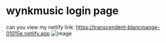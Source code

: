 # wynkmusic login page
can you view my netlify link: https://transcendent-blancmange-01015e.netlify.app
![image](https://transcendent-blancmange-01015e.netlify.app)

